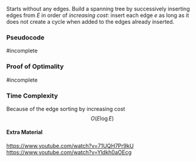 Starts without any edges.
Build a spanning tree by successively inserting edges from $E$ in order of *increasing cost*: insert each edge $e$ as long as it does not create a cycle when added to the edges already inserted.
### Pseudocode
#incomplete 
### Proof of Optimality
#incomplete 
### Time Complexity
Because of the edge sorting by increasing cost $$O(E \log{E})$$
#### Extra Material
https://www.youtube.com/watch?v=71UQH7Pr9kU
https://www.youtube.com/watch?v=Yldkh0aOEcg